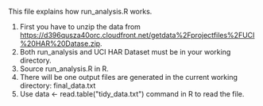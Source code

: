 
This file explains how run_analysis.R works.
1. First you have to unzip the data from https://d396qusza40orc.cloudfront.net/getdata%2Fprojectfiles%2FUCI%20HAR%20Datase.zip.
2. Both run_analysis and UCI HAR Dataset must be in your working directory.
3. Source run_analysis.R in R.
4. There will be one output files are generated in the current working directory: final_data.txt
5. Use data <- read.table("tidy_data.txt") command in R to read the file.
